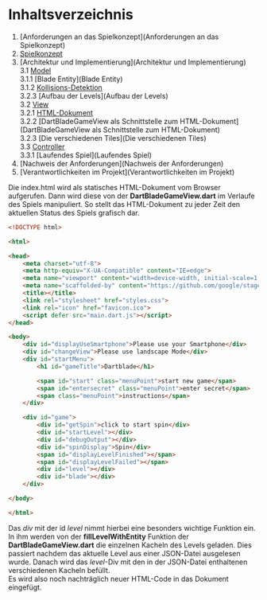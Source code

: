 # Inhaltsverzeichnis

1. [Anforderungen an das Spielkonzept](Anforderungen an das Spielkonzept)
2. [Spielkonzept](Spielkonzept)
3. [Architektur und Implementierung](Architektur und Implementierung)  
   3.1 [Model](Model)  
   3.1.1 [Blade Entity](Blade Entity)  
   3.1.2 [Kollisions-Detektion](Kollisions-Detektion)  
   3.2.3 [Aufbau der Levels](Aufbau der Levels)  
   3.2 [View](View)  
   3.2.1 [HTML-Dokument](HTML-Dokument)  
   3.2.2 [DartBladeGameView als Schnittstelle zum HTML-Dokument](DartBladeGameView als Schnittstelle zum HTML-Dokument)  
   3.2.3 [Die verschiedenen Tiles](Die verschiedenen Tiles)  
   3.3 [Controller](Controller)  
   3.3.1 [Laufendes Spiel](Laufendes Spiel)  
4. [Nachweis der Anforderungen](Nachweis der Anforderungen)
5. [Verantwortlichkeiten im Projekt](Verantwortlichkeiten im Projekt) 

Die index.html wird als statisches HTML-Dokument vom Browser aufgerufen. Dann wird diese von der **DartBladeGameView.dart** im Verlaufe des Spiels manipuliert. So stellt das HTML-Dokument zu jeder Zeit den aktuellen Status des Spiels grafisch dar.  

```html
<!DOCTYPE html>

<html>

<head>
    <meta charset="utf-8">
    <meta http-equiv="X-UA-Compatible" content="IE=edge">
    <meta name="viewport" content="width=device-width, initial-scale=1.0, maximum-scale=1.0, user-scalable=no">
    <meta name="scaffolded-by" content="https://github.com/google/stagehand">
    <title></title>
    <link rel="stylesheet" href="styles.css">
    <link rel="icon" href="favicon.ico">
    <script defer src="main.dart.js"></script>
</head>

<body>
    <div id="displayUseSmartphone">Please use your Smartphone</div>
    <div id="changeView">Please use landscape Mode</div>
    <div id="startMenu">
        <h1 id="gameTitle">Dartblade</h1>

        <span id="start" class="menuPoint">start new game</span>
        <span id="entersecret" class="menuPoint">enter secret</span>
        <span class="menuPoint">instructions</span>
    </div>

    <div id="game">
        <div id="getSpin">click to start spin</div>
        <div id="startLevel"></div>
        <div id="debugOutput"></div>
        <div id="spinDisplay">Spin</div>
        <span id="displayLevelFinished"></span>
        <span id="displayLevelFailed"></span>
        <div id="level"></div>
        <div id="blade"></div>
    </div>

</body>

</html>
```  

Das *div* mit der id *level* nimmt hierbei eine besonders wichtige Funktion ein. In ihm werden von der **fillLevelWithEntity** Funktion der **DartBladeGameView.dart** die einzelnen Kacheln des Levels geladen. Dies passiert nachdem das aktuelle Level aus einer JSON-Datei ausgelesen wurde. Danach wird das *level*-Div mit den in der JSON-Datei enthaltenen verschiedenen Kacheln befüllt.  
Es wird also noch nachträglich neuer HTML-Code in das Dokument eingefügt.